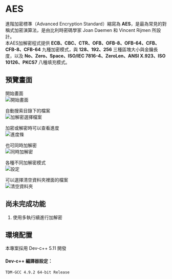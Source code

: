 # AES
進階加密標準（Advanced Encryption Standard）縮寫為 **AES**，是最為常見的對稱式加密演算法，是由比利時密碼學家 Joan Daemen 和 Vincent Rijmen 所設計。</br>
本AES加解密程式提供 **ECB、CBC、CTR、OFB、OFB-8、OFB-64、CFB、CFB-8、CFB-64** 九種加密模式，與 **128、192、256** 三種區塊大小與金鑰長度，以及 **No、Zero、Space、ISO/IEC 7816-4、ZeroLen、ANSI X.923、ISO 10126、PKCS7** 八種填充模式。

## 預覽畫面
開始畫面<br>
![開始畫面](/preview/main.png)

自動搜索目錄下的檔案<br>
![加解密選擇檔案](/preview/cryption_selection_file.png)

加密或解密時可以查看進度<br>
![進度條](/preview/encript_progress_bar.gif)

也可同時加解密<br>
![同時加解密](/preview/cript_progress_bar.gif)

各種不同加解密模式<br>
![設定](/preview/setting.png)

可以選擇清空資料夾裡面的檔案<br>
![清空資料夾](/preview/clear_folder.png)

## 尚未完成功能
1. 使用多執行續進行加解密

## 環境配置
本專案採用 Dev-c++ 5.11 開發

#### Dev-c++ 編譯器設定：
```TDM-GCC 4.9.2 64-bit Release```